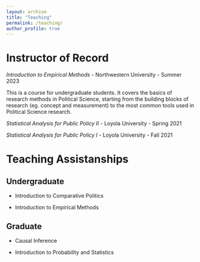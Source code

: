 ```yaml
---
layout: archive
title: "Teaching"
permalink: /teaching/
author_profile: true
---
```


# Instructor of Record  

*Introduction to Empirical Methods* - Northwestern University - Summer 2023

This is a course for undergraduate students. It covers the basics of research methods in Political Science, starting from the building blocks of research (eg. concept and measurement) to the most common tools used in Political Science research.

*Statistical Analysis for Public Policy II* - Loyola University - Spring 2021 



*Statistical Analysis for Public Policy I* - Loyola University - Fall 2021

# Teaching Assistanships


## Undergraduate 

- Introduction to Comparative Politics 

- Introduction to Empirical Methods

## Graduate 

- Causal Inference 

- Introduction to Probability and Statistics 




